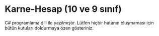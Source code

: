 # Karne-Hesap (10 ve 9 sınıf)
C# programlama dili ile yazılmıştır.
Lütfen hiçbir hatanın oluşmaması için bütün kutuları doldurmaya özen gösteriniz.
